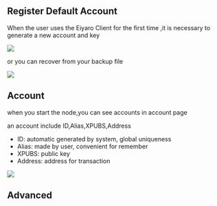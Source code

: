 ## Register Default Account

When the user uses the Eiyaro Client for the first time ,it is necessary to generate a new account and key

![](images/create_default_account.png)

or you can recover from your backup file

![](images/recover_account_from_file.png)

##  Account

when you start the node,you can see accounts in account page

an account include ID,Alias,XPUBS,Address

- ID:  automatic generated by system, global uniqueness
- Alias: made by user, convenient for remember
- XPUBS: public key
- Address: address for transaction

![](images/account_list.png)

## Advanced
